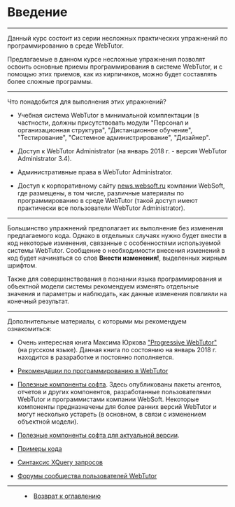# Введение

***

Данный курс состоит из серии несложных практических упражнений по программированию в среде WebTutor.

Предлагаемые в данном курсе несложные упражнения позволят освоить основные приемы программирования в системе WebTutor, и с помощью этих приемов, как из кирпичиков, можно будет составлять более сложные программы.

---

Что понадобится для выполнения этих упражнений?

* Учебная система WebTutor в минимальной комплектации (в частности, должны присутствовать модули "Персонал и организационная структура", "Дистанционное обучение", "Тестирование", "Системное администрирование", "Дизайнер".

* Доступ к WebTutor Administrator (на январь 2018 г. - версия WebTutor Administrator 3.4). 

* Административные права в WebTutor Administrator.

* Доступ к корпоративному сайту [news.websoft.ru](http://news.websoft.ru) компании WebSoft, где размещены, в том числе, различные материалы по программированию в среде WebTutor (такой доступ имеют практически все пользователи WebTutor Administrator).

---

Большинство упражнений предполагает их выполнение без изменения предлагаемого кода. Однако в отдельных случаях нужно будет внести в код некоторые изменения, связанные с особенностями используемой системы WebTutor. Сообщение о необходимости внесения изменений в код будет начинаться со слов **Внести изменения!**, выделенных жирным шрифтом.

Также для совершенствования в познании языка программирования и объектной модели системы рекомендуем изменять отдельные значения и параметры и наблюдать, как данные изменения повлияли на конечный результат.

---

Дополнительные материалы, с которыми мы рекомендуем ознакомиться:

* Очень интересная книга Максима Юркова ["Progressive WebTutor"](https://maksimyurkov.gitbooks.io/progressive-webtutor/content/) (на русском языке). Данная книга по состоянию на январь 2018 г. находится в разаработке и постоянно пополняется.

* [Рекомендации по программированию в WebTutor](http://news.websoft.ru/view_doc.html?mode=doc_type&custom_web_template_id=6338676538438660354&doc_id=6335654646356313384)

* [Полезные компоненты софта](http://news_old.websoft.ru/db/kb/97C9435BB2FECDADC32574000045B2F7/components.html). Здесь опубликованы пакеты агентов, отчетов и других компонентов, разработанные пользователями WebTutor и программистами компании WebSoft. Некоторые компоненты предназначены для более ранних версий WebTutor и могут несколько устареть (в основном, в связи с изменением объектной модели).

* [Полезные компоненты софта для актуальной версии](http://news.websoft.ru/view_doc.html?mode=component&cid=14FA771ADEE4C7D3C32574E30024D2DA). 

* [Примеры кода](http://news.websoft.ru/view_doc.html?mode=doc&doc_id=5900009198344233397)

* [Синтаксис XQuery запросов](http://news.websoft.ru/view_doc.html?mode=doc&doc_id=5900009198344233408)

* [Форумы сообщества пользователей WebTutor](http://news.websoft.ru/view_doc.html?mode=doc&doc_id=5900009198344233445)


***

<dd><li> <a href="README.md"> Возврат к оглавлению</a></dd>
